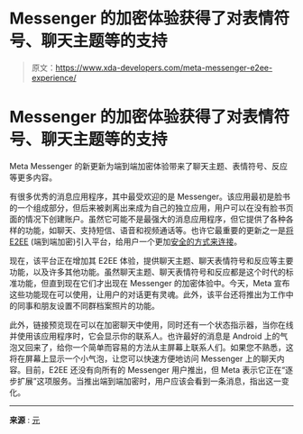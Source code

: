 # Messenger 的加密体验获得了对表情符号、聊天主题等的支持

> 原文：<https://www.xda-developers.com/meta-messenger-e2ee-experience/>

# Messenger 的加密体验获得了对表情符号、聊天主题等的支持

Meta Messenger 的新更新为端到端加密体验带来了聊天主题、表情符号、反应等更多内容。

有很多优秀的消息应用程序，其中最受欢迎的是 Messenger。该应用最初是脸书的一个组成部分，但后来被剥离出来成为自己的独立应用，用户可以在没有脸书页面的情况下创建账户。虽然它可能不是最强大的消息应用程序，但它提供了各种各样的功能，如聊天、支持短信、语音和视频通话等。也许它最重要的更新之一是[将 E2EE](https://www.xda-developers.com/facebook-testing-default-end-to-end-encryption-in-messenger/) (端到端加密)引入平台，给用户一个更加[安全的方式来连接](https://www.xda-developers.com/facebook-messenger-end-to-end-encryption-calls/)。

现在，该平台正在增加其 E2EE 体验，提供聊天主题、聊天表情符号和反应等主要功能，以及许多其他功能。虽然聊天主题、聊天表情符号和反应都是这个时代的标准功能，但直到现在它们才出现在 Messenger 的加密体验中。今天，Meta 宣布这些功能现在可以使用，让用户的对话更有灵魂。此外，该平台还将推出为工作中的同事和朋友设置不同群档案照片的功能。

此外，链接预览现在可以在加密聊天中使用，同时还有一个状态指示器，当你在线并使用该应用程序时，它会显示你的联系人。也许最好的消息是 Android 上的气泡又回来了，给你一个简单而容易的方法从主屏幕上联系人们。如果您不熟悉，这将在屏幕上显示一个小气泡，让您可以快速方便地访问 Messenger 上的聊天内容。目前，E2EE 还没有向所有的 Messenger 用户推出，但 Meta 表示它正在“逐步扩展”这项服务。当推出端到端加密时，用户应该会看到一条消息，指出这一变化。

* * *

**来源** : [元](https://about.fb.com/news/2023/01/expanding-features-for-end-to-end-encryption-on-messenger/)